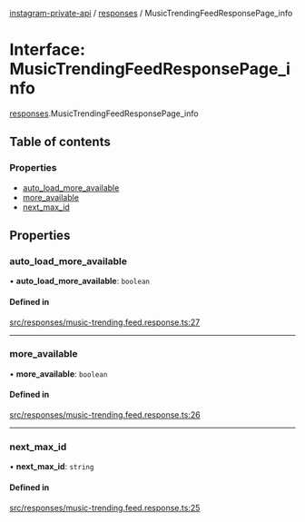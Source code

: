 [instagram-private-api](../../README.md) / [responses](../../modules/responses.md) / MusicTrendingFeedResponsePage_info

# Interface: MusicTrendingFeedResponsePage\_info

[responses](../../modules/responses.md).MusicTrendingFeedResponsePage_info

## Table of contents

### Properties

- [auto\_load\_more\_available](MusicTrendingFeedResponsePage_info.md#auto_load_more_available)
- [more\_available](MusicTrendingFeedResponsePage_info.md#more_available)
- [next\_max\_id](MusicTrendingFeedResponsePage_info.md#next_max_id)

## Properties

### auto\_load\_more\_available

• **auto\_load\_more\_available**: `boolean`

#### Defined in

[src/responses/music-trending.feed.response.ts:27](https://github.com/Nerixyz/instagram-private-api/blob/b3351b9/src/responses/music-trending.feed.response.ts#L27)

___

### more\_available

• **more\_available**: `boolean`

#### Defined in

[src/responses/music-trending.feed.response.ts:26](https://github.com/Nerixyz/instagram-private-api/blob/b3351b9/src/responses/music-trending.feed.response.ts#L26)

___

### next\_max\_id

• **next\_max\_id**: `string`

#### Defined in

[src/responses/music-trending.feed.response.ts:25](https://github.com/Nerixyz/instagram-private-api/blob/b3351b9/src/responses/music-trending.feed.response.ts#L25)
